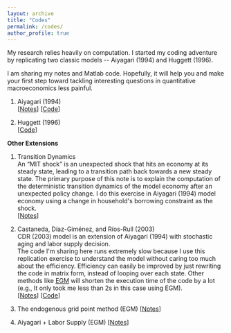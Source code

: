 ```yaml
---
layout: archive
title: "Codes"
permalink: /codes/
author_profile: true
---
```


My research relies heavily on computation. I started my coding adventure by replicating two classic models -- Aiyagari (1994) and Huggett (1996).

I am sharing my notes and Matlab code. Hopefully, it will help you and make your first step toward tackling interesting questions in quantitative macroeconomics less painful. 

1. Aiyagari (1994)         
   \[[Notes](../files/Aiyagari.pdf)\] \[[Code](https://github.com/yanranecon/Aiyagari-1994-Replication/tree/main/Codes)\]
   
2. Huggett (1996)         
   \[[Code](https://github.com/yanranecon/Huggett-1996-Replication/tree/main/Codes)\]

**Other Extensions**

1. Transition Dynamics  
   An “MIT shock” is an unexpected shock that hits an economy at its steady state, leading to a transition path back towards a new steady state. The primary purpose of this note is to explain the computation of the deterministic transition dynamics of the model economy after an unexpected policy change. I do this exercise in Aiyagari (1994) model economy using a change in household's borrowing constraint as the shock.  
   \[[Notes](../files/MIT.pdf)\] <!-- \[[Code](https://github.com/yanranecon/MIT-Shock/tree/main/Codes)\] -->

2. Castaneda, Díaz-Giménez, and Ríos-Rull (2003)  
   CDR (2003) model is an extension of Aiyagari (1994) with stochastic aging and labor supply decision.  
   The code I'm sharing here runs extremely slow because I use this replication exercise to understand the model without caring too much about the efficiency. Efficiency can easily be improved by just rewriting the code in matrix form, instead of looping over each state. Other methods like [EGM](https://www.sciencedirect.com/science/article/pii/S0165188906001783) will shorten the execution time of the code by a lot (e.g., It only took me less than 2s in this case using EGM).  
   \[[Notes](../files/CDR.pdf)\] \[[Code](https://github.com/yanranecon/CDR-2003-Replication/tree/main/Codes)\]

3. The endogenous grid point method (EGM)
   \[[Notes](../files/Aiyagari_EGM.pdf)\]
   
4. Aiyagari + Labor Supply (EGM)
   \[[Notes](../files/Aiyagari_CandH_EGM.pdf)\]
